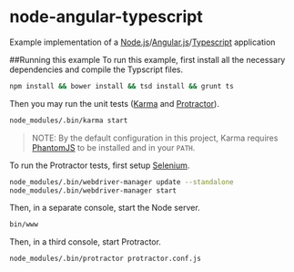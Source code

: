 # node-angular-typescript
Example implementation of a [Node.js](https://nodejs.org/en/)/[Angular.js](https://angular.io/)/[Typescript](http://www.typescriptlang.org/) application

##Running this example
To run this example, first install all the necessary dependencies and compile the Typscript files.
```bash
npm install && bower install && tsd install && grunt ts
```
Then you may run the unit tests ([Karma](http://karma-runner.github.io/0.13/index.html) and [Protractor](https://angular.github.io/protractor/#/)).
```bash
node_modules/.bin/karma start
```

>NOTE: By the default configuration in this project, Karma requires [PhantomJS](http://phantomjs.org/) to be installed and in your `PATH`.

To run the Protractor tests, first setup [Selenium](http://www.seleniumhq.org/).
```bash
node_modules/.bin/webdriver-manager update --standalone
node_modules/.bin/webdriver-manager start
```
Then, in a separate console, start the Node server.
```bash
bin/www
```
Then, in a third console, start Protractor.
```bash
node_modules/.bin/protractor protractor.conf.js
```
